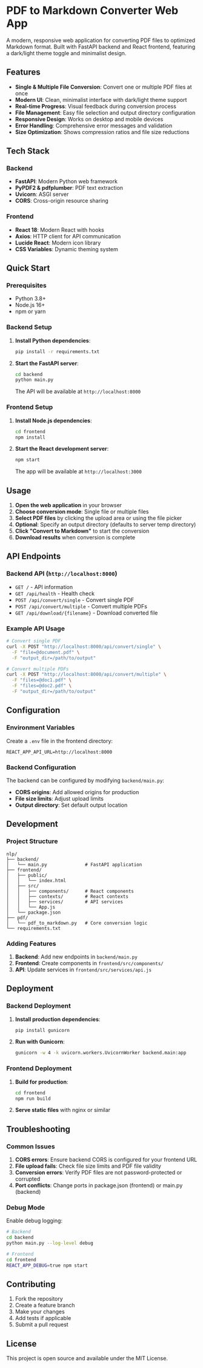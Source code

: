 # PDF to Markdown Converter Web App

A modern, responsive web application for converting PDF files to optimized Markdown format. Built with FastAPI backend and React frontend, featuring a dark/light theme toggle and minimalist design.

## Features

- **Single & Multiple File Conversion**: Convert one or multiple PDF files at once
- **Modern UI**: Clean, minimalist interface with dark/light theme support
- **Real-time Progress**: Visual feedback during conversion process
- **File Management**: Easy file selection and output directory configuration
- **Responsive Design**: Works on desktop and mobile devices
- **Error Handling**: Comprehensive error messages and validation
- **Size Optimization**: Shows compression ratios and file size reductions

## Tech Stack

### Backend
- **FastAPI**: Modern Python web framework
- **PyPDF2 & pdfplumber**: PDF text extraction
- **Uvicorn**: ASGI server
- **CORS**: Cross-origin resource sharing

### Frontend
- **React 18**: Modern React with hooks
- **Axios**: HTTP client for API communication
- **Lucide React**: Modern icon library
- **CSS Variables**: Dynamic theming system

## Quick Start

### Prerequisites
- Python 3.8+
- Node.js 16+
- npm or yarn

### Backend Setup

1. **Install Python dependencies**:
   ```bash
   pip install -r requirements.txt
   ```

2. **Start the FastAPI server**:
   ```bash
   cd backend
   python main.py
   ```
   
   The API will be available at `http://localhost:8000`

### Frontend Setup

1. **Install Node.js dependencies**:
   ```bash
   cd frontend
   npm install
   ```

2. **Start the React development server**:
   ```bash
   npm start
   ```
   
   The app will be available at `http://localhost:3000`

## Usage

1. **Open the web application** in your browser
2. **Choose conversion mode**: Single file or multiple files
3. **Select PDF files** by clicking the upload area or using the file picker
4. **Optional**: Specify an output directory (defaults to server temp directory)
5. **Click "Convert to Markdown"** to start the conversion
6. **Download results** when conversion is complete

## API Endpoints

### Backend API (`http://localhost:8000`)

- `GET /` - API information
- `GET /api/health` - Health check
- `POST /api/convert/single` - Convert single PDF
- `POST /api/convert/multiple` - Convert multiple PDFs
- `GET /api/download/{filename}` - Download converted file

### Example API Usage

```bash
# Convert single PDF
curl -X POST "http://localhost:8000/api/convert/single" \
  -F "file=@document.pdf" \
  -F "output_dir=/path/to/output"

# Convert multiple PDFs
curl -X POST "http://localhost:8000/api/convert/multiple" \
  -F "files=@doc1.pdf" \
  -F "files=@doc2.pdf" \
  -F "output_dir=/path/to/output"
```

## Configuration

### Environment Variables

Create a `.env` file in the frontend directory:

```env
REACT_APP_API_URL=http://localhost:8000
```

### Backend Configuration

The backend can be configured by modifying `backend/main.py`:

- **CORS origins**: Add allowed origins for production
- **File size limits**: Adjust upload limits
- **Output directory**: Set default output location

## Development

### Project Structure

```
nlp/
├── backend/
│   └── main.py              # FastAPI application
├── frontend/
│   ├── public/
│   │   └── index.html
│   ├── src/
│   │   ├── components/      # React components
│   │   ├── contexts/        # React contexts
│   │   ├── services/        # API services
│   │   └── App.js
│   └── package.json
├── pdf/
│   └── pdf_to_markdown.py   # Core conversion logic
└── requirements.txt
```

### Adding Features

1. **Backend**: Add new endpoints in `backend/main.py`
2. **Frontend**: Create components in `frontend/src/components/`
3. **API**: Update services in `frontend/src/services/api.js`

## Deployment

### Backend Deployment

1. **Install production dependencies**:
   ```bash
   pip install gunicorn
   ```

2. **Run with Gunicorn**:
   ```bash
   gunicorn -w 4 -k uvicorn.workers.UvicornWorker backend.main:app
   ```

### Frontend Deployment

1. **Build for production**:
   ```bash
   cd frontend
   npm run build
   ```

2. **Serve static files** with nginx or similar

## Troubleshooting

### Common Issues

1. **CORS errors**: Ensure backend CORS is configured for your frontend URL
2. **File upload fails**: Check file size limits and PDF file validity
3. **Conversion errors**: Verify PDF files are not password-protected or corrupted
4. **Port conflicts**: Change ports in package.json (frontend) or main.py (backend)

### Debug Mode

Enable debug logging:

```bash
# Backend
cd backend
python main.py --log-level debug

# Frontend
cd frontend
REACT_APP_DEBUG=true npm start
```

## Contributing

1. Fork the repository
2. Create a feature branch
3. Make your changes
4. Add tests if applicable
5. Submit a pull request

## License

This project is open source and available under the MIT License.
